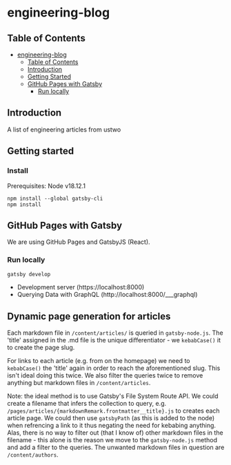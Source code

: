 # engineering-blog

## Table of Contents

- [engineering-blog](#engineering-blog)
	- [Table of Contents](#table-of-contents)
	- [Introduction ](#introduction-)
	- [Getting Started ](#getting-started-)
	- [GitHub Pages with Gatsby ](#github-pages-with-jekyll-)
		- [Run locally ](#run-locally-)

## Introduction <a name="introduction"></a>

A list of engineering articles from ustwo

## Getting started

### Install

Prerequisites: Node v18.12.1 

```
npm install --global gatsby-cli
npm install
```

## GitHub Pages with Gatsby <a name="gatsby"></a>

We are using GitHub Pages and GatsbyJS (React).

### Run locally <a name="run_local"></a>

```bash
gatsby develop
```
- Development server (https://localhost:8000)
- Querying Data with GraphQL (http://localhost:8000/___graphql)

## Dynamic page generation for articles

Each markdown file in `/content/articles/` is queried in `gatsby-node.js`. The 'title' assigned in the .md file is the unique differentiator - we `kebabCase()` it to create the page slug. 

For links to each article (e.g. from on the homepage) we need to `kebabCase()` the 'title' again in order to reach the aforementioned slug. This isn't ideal doing this twice. We also filter the queries twice to remove anything but markdown files in `/content/articles`.

Note: the ideal method is to use Gatsby's File System Route API. We could create a filename that infers the collection to query, e.g. `/pages/articles/{markdownRemark.frontmatter__title}.js` to creates each article page. We could then use `gatsbyPath` (as this is added to the node) when refrencing a link to it thus negating the need for kebabing anything. Alas, there is no way to filter out (that I know of) other markdown files in the filename - this alone is the reason we move to the `gatsby-node.js` method and add a filter to the queries. The unwanted markdown files in question are `/content/authors`.